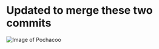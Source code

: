 # Updated to merge these two commits

![Image of Pochacoo](https://m.media-amazon.com/images/I/71HZcrzStsL.jpg)

